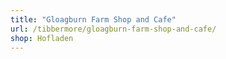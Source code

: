 ```yaml
---
title: "Gloagburn Farm Shop and Cafe"
url: /tibbermore/gloagburn-farm-shop-and-cafe/
shop: Hofladen
---
```

